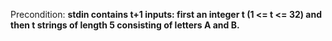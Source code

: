 Precondition: **stdin contains t+1 inputs: first an integer t (1 <= t <= 32) and then t strings of length 5 consisting of letters A and B.**